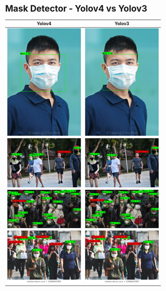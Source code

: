 
# Mask Detector - Yolov4 vs Yolov3

Yolov4 | Yolov3
:---:|:---:
![](https://github.com/JujuDel/FaceMask-Detector/blob/master/data/test/output_yolov4/test-image1.jpg) | ![](https://github.com/JujuDel/FaceMask-Detector/blob/master/data/test/output_yolov3/test-image1.jpg)
![](https://github.com/JujuDel/FaceMask-Detector/blob/master/data/test/output_yolov4/test-image2.jpg) | ![](https://github.com/JujuDel/FaceMask-Detector/blob/master/data/test/output_yolov3/test-image2.jpg)
![](https://github.com/JujuDel/FaceMask-Detector/blob/master/data/test/output_yolov4/test-image3.jpg) | ![](https://github.com/JujuDel/FaceMask-Detector/blob/master/data/test/output_yolov3/test-image3.jpg)
![](https://github.com/JujuDel/FaceMask-Detector/blob/master/data/test/output_yolov4/test-image4.jpg) | ![](https://github.com/JujuDel/FaceMask-Detector/blob/master/data/test/output_yolov3/test-image4.jpg)
